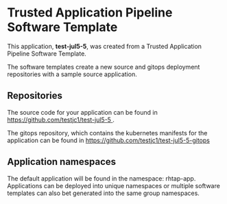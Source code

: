 # Trusted Application Pipeline Software Template

This application, **test-jul5-5**, was created from a Trusted Application Pipeline Software Template.

The software templates create a new source and gitops deployment repositories with a sample source application. 

## Repositories

The source code for your application can be found in [https://github.com/testjc1/test-jul5-5 ](https://github.com/testjc1/test-jul5-5 ).
 
The gitops repository, which contains the kubernetes manifests for the application can be found in 
[https://github.com/testjc1/test-jul5-5-gitops ](https://github.com/testjc1/test-jul5-5-gitops ) 

## Application namespaces 

The default application will be found in the namespace: rhtap-app. Applications can be deployed into unique namespaces or multiple software templates can also bet generated into the same group namespaces.  